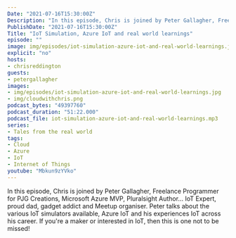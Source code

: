 ```yaml
---
Date: "2021-07-16T15:30:00Z"
Description: "In this episode, Chris is joined by Peter Gallagher, Freelance Programmer for PJG Creations, Microsoft Azure MVP, Pluralsight Author... IoT Expert, proud dad, gadget addict and Meetup organiser. Peter talks about the various IoT simulators available, Azure IoT and his experiences IoT across his career. If you're a maker or interested in IoT, then this is one not to be missed!"
PublishDate: "2021-07-16T15:30:00Z"
Title: "IoT Simulation, Azure IoT and real world learnings"
episode: ""
image: img/episodes/iot-simulation-azure-iot-and-real-world-learnings.jpg
explicit: "no"
hosts:
- chrisreddington
guests:
- petergallagher
images:
- img/episodes/iot-simulation-azure-iot-and-real-world-learnings.jpg
- img/cloudwithchris.png
podcast_bytes: "49397760"
podcast_duration: "51:22.000"
podcast_file: iot-simulation-azure-iot-and-real-world-learnings.mp3
series:
- Tales from the real world
tags:
- Cloud
- Azure
- IoT
- Internet of Things
youtube: "Mbkun9zYVko"
---
```

In this episode, Chris is joined by Peter Gallagher, Freelance Programmer for PJG Creations, Microsoft Azure MVP, Pluralsight Author... IoT Expert, proud dad, gadget addict and Meetup organiser. Peter talks about the various IoT simulators available, Azure IoT and his experiences IoT across his career. If you're a maker or interested in IoT, then this is one not to be missed!
